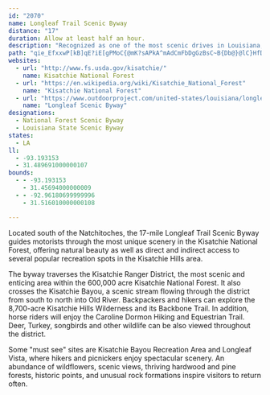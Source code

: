 ```yaml
---
id: "2070"
name: Longleaf Trail Scenic Byway
distance: "17"
duration: Allow at least half an hour.
description: "Recognized as one of the most scenic drives in Louisiana, many vistas along the 17-mile drive offer views of mesas, buttes, and sandstone outcroppings."
path: "qie_EfxxwP[kB]qE?iE[gPMoC{@mK?sAPkA^mAdCmFbDgGzBsC~B{Db@}@lC}HfD_FtD{Jf@y@dAsExAsJTuFR}@hAcJd@kE^oGF{EEqCsBuL@sBrAcOJaG`AaUZmDtAaHDmCAuLKsBg@gC_H}Vi@mCKeBCaDN_ECeBQ{@}C_IYgAy@mN?mEP{FU{FBwChAuI~BaKJeC}E{nASaBuEwWiAmFgGuOaE{LcEaKQ{@KcBx@uQh@{D|AaIGqBe@cAsL{Me@iAKoAPsBnEaJt@mCvBgQ?eBMaAs@qAoGgEqByCcOoc@eAyB_KyMiOwR}JuLaP}SqAwBiP_^iBaDaHeI}BuC_McVw@mAcCeCuEyDw@iAi@yA{AwLcCsYHyC^_Bt@oAvYsUjAm@tE{@lAe@jLmIxBs@`SyD|`@oMvAK~BR`EjBlExAzBl@~FdAlMzArBArAYf@YhAw@\\a@hA_Ct@gCj@eDTyBf@aIl@mCVk@r@{@vEgDt@y@x@eB`CuIp@qAnBwAtJiCrBeArAaA|KsL|@eCVcC?y@JcB\\s@jCaDjBaFv@cAjCoBlAsBx@sCbPup@rCyIzAsD~AsBrByAfT}L`DyBfP{Ov@eAt@uBd@kFh@{Ad@o@fH}FzBaGVsB@wAg@oG@}@ZoAlBqCpIoKjEeHV{@FyAM_A}C_Hm@{BKeBJ{DOsAa@cAuBaDUy@G{@F_Bl@mDxEaOd@mBFyAGy@qHcXuGyY{AwF"
websites:
  - url: "http://www.fs.usda.gov/kisatchie/"
    name: Kisatchie National Forest
  - url: "https://en.wikipedia.org/wiki/Kisatchie_National_Forest"
    name: "Kisatchie National Forest"
  - url: "https://www.outdoorproject.com/united-states/louisiana/longleaf-scenic-byway"
    name: "Longleaf Scenic Byway"
designations:
  - National Forest Scenic Byway
  - Louisiana State Scenic Byway
states:
  - LA
ll:
  - -93.193153
  - 31.489691000000107
bounds:
  - - -93.193153
    - 31.45694000000009
  - - -92.96180699999996
    - 31.516010000000108

---
```


Located south of the Natchitoches, the 17-mile Longleaf Trail Scenic Byway guides motorists through the most unique scenery in the Kisatchie National Forest, offering natural beauty as well as direct and indirect access to several popular recreation spots in the Kisatchie Hills area.

The byway traverses the Kisatchie Ranger District, the most scenic and enticing area within the 600,000 acre Kisatchie National Forest.  It also crosses the Kisatchie Bayou, a scenic stream flowing through the district from south to north into Old River. Backpackers and hikers can explore the 8,700-acre Kisatchie Hills Wilderness and its Backbone Trail. In addition, horse riders will enjoy the Caroline Dormon Hiking and Equestrian Trail. Deer, Turkey, songbirds and other wildlife can be also viewed throughout the district.

Some "must see" sites are Kisatchie Bayou Recreation Area and Longleaf Vista, where hikers and picnickers enjoy spectacular scenery. An abundance of wildflowers, scenic views, thriving hardwood and pine forests, historic points, and unusual rock formations inspire visitors to return often.
